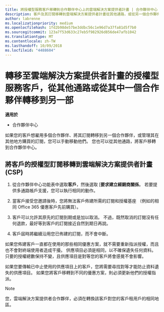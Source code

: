 ```yaml
---
title: 將授權型服務客戶移轉到合作夥伴中心上的雲端解決方案提供者計畫 | 合作夥伴中心
description: 客戶及其訂閱移轉到雲端解決方案提供者計畫從其他通路，或從另一個合作夥伴。
author: labrenne
ms.localizationpriority: medium
ms.openlocfilehash: 1fd2b98de57be3ddbc56c1e96d7a37fa81d5f7b0
ms.sourcegitcommit: 123a7f53d633c27eb5f982926d856de47afb1042
ms.translationtype: MT
ms.contentlocale: zh-TW
ms.lasthandoff: 10/09/2018
ms.locfileid: "4488604"
---
```

# <a name="transfer-license-based-services-customers-to-the-cloud-solution-provider-program-from-another-channel-or-from-one-partner-to-another"></a>轉移至雲端解決方案提供者計畫的授權型服務客戶，從其他通路或從其中一個合作夥伴轉移到另一部

**適用於**

-  合作夥伴中心

如果您的客戶想雇用多個合作夥伴、將其訂閱轉移到另一個合作夥伴，或管理其在其他地方購買的訂閱，您可以手動移動他們。 您也可以從其他通路，將客戶移轉到合作夥伴中心。

## <a name="move-your-customers-license-based-subscriptions-to-the-cloud-solution-provider-program-csp"></a>將客戶的授權型訂閱移轉到雲端解決方案提供者計畫 (CSP)

1. 從合作夥伴中心功能表中選取**客戶**，然後選取 [**要求建立經銷商關係**。 若要提供多通路帳戶支援，您可以執行相同的動作。

2.  當客戶接受您邀請後時，您將無法客戶佈建所需的訂閱和授權基座 （例如的相同 Office 365 優惠客戶先前購買）。

3. 客戶可以允許其原先的訂閱到期或是加以取消。 不過，既然取消的訂閱沒有任何退款，最好等到客戶的訂閱接近自然到期日再說。

4. 客戶屆時將繼續沿用您已佈建的訂閱，而不會中斷。


如果您佈建客戶一直都在使用的那些相同優惠方案，就不需要重新指派授權，而且也不會對終端使用者造成干擾。 供應項目必須是相同，以不確保遺失任何資料。 只要的授權總數保持不變，且供應項目是對等您的客戶將會感覺不會影響。

如果您要傳輸已中止使用的供應項目上的客戶，您將需要尋找對等才能防止資料遺失的供應項目。 如果您將客戶移轉到不同的優惠方案，則必須更新他們的授權指派。

>[!NOTE]
>您，雲端解決方案提供者合作夥伴，必須在轉換該客戶對您的客戶租用戶的相同地區。 



